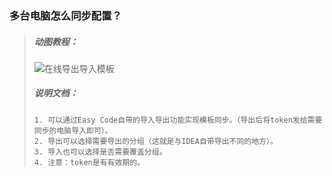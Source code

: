 ### 多台电脑怎么同步配置？
> ##### 动图教程：
> ![在线导出导入模板](https://gitee.com/makejava/EasyCode/raw/master/%E6%95%99%E7%A8%8B%E5%9B%BE%E7%89%87/1-8/%E5%9C%A8%E7%BA%BF%E5%AF%BC%E5%87%BA%E5%AF%BC%E5%85%A5%E6%A8%A1%E6%9D%BF.gif "在线导出导入模板")
> ##### 说明文档：
> ``` 说明文档：
> 1. 可以通过Easy Code自带的导入导出功能实现模板同步。（导出后将token发给需要同步的电脑导入即可）。
> 2. 导出可以选择需要导出的分组（这就是与IDEA自带导出不同的地方）。
> 3. 导入也可以选择是否需要覆盖分组。
> 4. 注意：token是有有效期的。
> ```